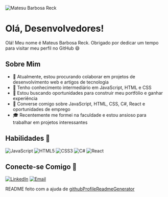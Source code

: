 ![Matesu Barbosa Reck](https://github.com/user-attachments/assets/59ef129b-22d4-4f86-a6e8-e8e20ada8df3)

# Olá, Desenvolvedores! 

Olá! Meu nome é Mateus Barbosa Reck. Obrigado por dedicar um tempo para visitar meu perfil no GitHub 😄

## Sobre Mim 

- 🔭 Atualmente, estou procurando colaborar em projetos de desenvolvimento web e artigos de tecnologia
- 🌱 Tenho conhecimento intermediário em JavaScript, HTML e CSS
- 👯 Estou buscando oportunidades para construir meu portfólio e ganhar experiência
- 💬 Converse comigo sobre JavaScript, HTML, CSS, C#, React e oportunidades de emprego
- 🎓 Recentemente me formei na faculdade e estou ansioso para trabalhar em projetos interessantes

## Habilidades 📃
![JavaScript](https://img.shields.io/badge/JavaScript-FFFF00?style=for-the-badge&logo=javascript&logoColor=000000)
![HTML5](https://img.shields.io/badge/HTML5-E34F26?style=for-the-badge&logo=html5&logoColor=FFFFFF)
![CSS3](https://img.shields.io/badge/CSS3-1572B6?style=for-the-badge&logo=css3&logoColor=FFFFFF)
![C#](https://img.shields.io/badge/C%23-239120?style=for-the-badge&logo=c-sharp&logoColor=FFFFFF)
![React](https://img.shields.io/badge/React-61DAFB?style=for-the-badge&logo=react&logoColor=000000)


## Conecte-se Comigo 📧

[![LinkedIn](https://img.shields.io/badge/LinkedIn-0A66C2?style=for-the-badge&logo=linkedin&logoColor=FFFFFF)](www.linkedin.com/in/m4teus-r3ck)
[![Email](https://img.shields.io/badge/Email-D14836?style=for-the-badge&logo=gmail&logoColor=FFFFFF)](mailto:mateus8reck@hotmail.com)

README feito com a ajuda de [githubProfileReadmeGenerator](https://github.com/rahuldkjain/github-profile-readme-generator)
